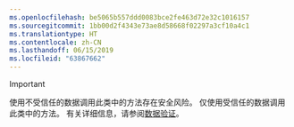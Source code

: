 ```yaml
---
ms.openlocfilehash: be5065b557ddd0083bce2fe463d72e32c1016157
ms.sourcegitcommit: 1bb00d2f4343e73ae8d58668f02297a3cf10a4c1
ms.translationtype: HT
ms.contentlocale: zh-CN
ms.lasthandoff: 06/15/2019
ms.locfileid: "63867662"
---
```

> [!IMPORTANT]
> 使用不受信任的数据调用此类中的方法存在安全风险。 仅使用受信任的数据调用此类中的方法。 有关详细信息，请参阅[数据验证](https://www.owasp.org/index.php/Data_Validation)。